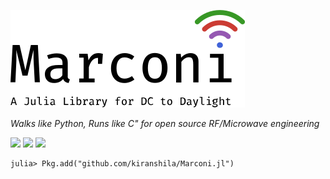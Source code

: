 ![Logo](docs/src/assets/logo_full.svg)

*Walks like Python, Runs like C" for open source RF/Microwave engineering*

[![][docs-dev-img]][docs-dev-url] [![][travis-img]][travis-url] [![][codecov-img]][codecov-url]

[docs-dev-img]: https://img.shields.io/badge/docs-dev-blue.svg
[docs-dev-url]: https://kiranshila.github.io/Marconi.jl/latest

[travis-img]: https://travis-ci.org/kiranshila/Marconi.jl.svg?branch=master
[travis-url]: https://travis-ci.org/kiranshila/Marconi.jl

[codecov-img]: https://codecov.io/gh/kiranshila/Marconi.jl/branch/master/graph/badge.svg
[codecov-url]: https://codecov.io/gh/kiranshila/Marconi.jl

```julia-repl
julia> Pkg.add("github.com/kiranshila/Marconi.jl")
```

